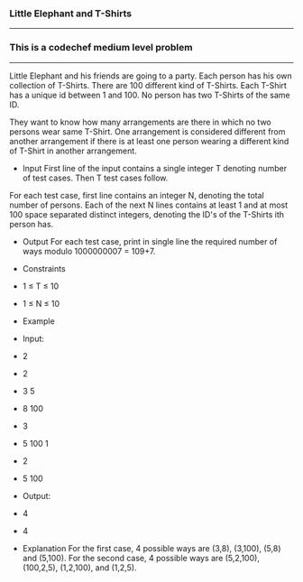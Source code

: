 ### Little Elephant and T-Shirts
------------------------------------
### This is a codechef medium level problem
-------------------------------------
Little Elephant and his friends are going to a party. Each person has his own collection of T-Shirts. There are 100 different kind of T-Shirts. Each T-Shirt has a unique id between 1 and 100. No person has two T-Shirts of the same ID.

They want to know how many arrangements are there in which no two persons wear same T-Shirt. One arrangement is considered different from another arrangement if there is at least one person wearing a different kind of T-Shirt in another arrangement.

* Input
First line of the input contains a single integer T denoting number of test cases. Then T test cases follow.

For each test case, first line contains an integer N, denoting the total number of persons. Each of the next N lines contains at least 1 and at most 100 space separated distinct integers, denoting the ID's of the T-Shirts ith person has.

* Output
For each test case, print in single line the required number of ways modulo 1000000007 = 109+7.

* Constraints
* 1 ≤ T ≤ 10
* 1 ≤ N ≤ 10
* Example
* Input:
* 2
* 2
* 3 5
* 8 100
* 3
* 5 100 1
* 2
* 5 100

* Output:
* 4
* 4
* Explanation
For the first case, 4 possible ways are (3,8), (3,100), (5,8) and (5,100).
For the second case, 4 possible ways are (5,2,100), (100,2,5), (1,2,100), and (1,2,5).